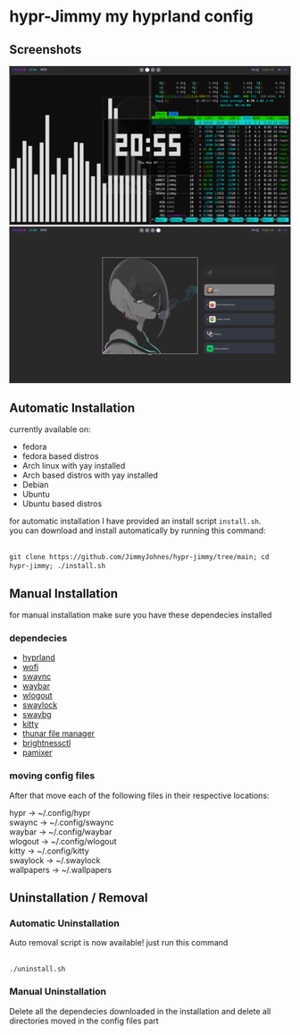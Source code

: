 # hypr-Jimmy my hyprland config


## Screenshots

![screenshot1](screenshots/2024-03-07-205542_hyprshot.png)
![screenshot2](screenshots/2024-03-07-205603_hyprshot.png)

## Automatic Installation

currently available on:  

- fedora
- fedora based distros
- Arch linux with yay installed
- Arch based distros with yay installed
- Debian
- Ubuntu
- Ubuntu based distros

for automatic installation I have provided an install script ` install.sh `.  
you can download and install automatically by running this command:  

```

git clone https://github.com/JimmyJohnes/hypr-jimmy/tree/main; cd hypr-jimmy; ./install.sh

```

## Manual Installation

for manual installation make sure you have these dependecies installed

### dependecies


- [hyprland](https://github.com/hyprwm/Hyprland)
- [wofi](https://hg.sr.ht/~scoopta/wofi)
- [swaync](https://github.com/ErikReider/SwayNotificationCenter)
- [waybar](https://github.com/Alexays/Waybar)
- [wlogout](https://github.com/ArtsyMacaw/wlogout)
- [swaylock](https://github.com/swaywm/swaylock)
- [swaybg](https://github.com/swaywm/swaybg)
- [kitty](https://github.com/kovidgoyal/kitty)
- [thunar file manager](https://docs.xfce.org/xfce/thunar/start)
- [brightnessctl](https://github.com/Hummer12007/brightnessctl)
- [pamixer](https://github.com/cdemoulins/pamixer)

### moving config files

After that move each of the following files in their respective locations:  

hypr -> ~/.config/hypr  
swaync -> ~/.config/swaync  
waybar -> ~/.config/waybar  
wlogout -> ~/.config/wlogout  
kitty -> ~/.config/kitty  
swaylock -> ~/.swaylock  
wallpapers -> ~/.wallpapers  


## Uninstallation / Removal

### Automatic Uninstallation

Auto removal script is now available! just run this command

```

./uninstall.sh

```


### Manual Uninstallation

Delete all the dependecies downloaded in the installation and delete all directories moved in the config files part
